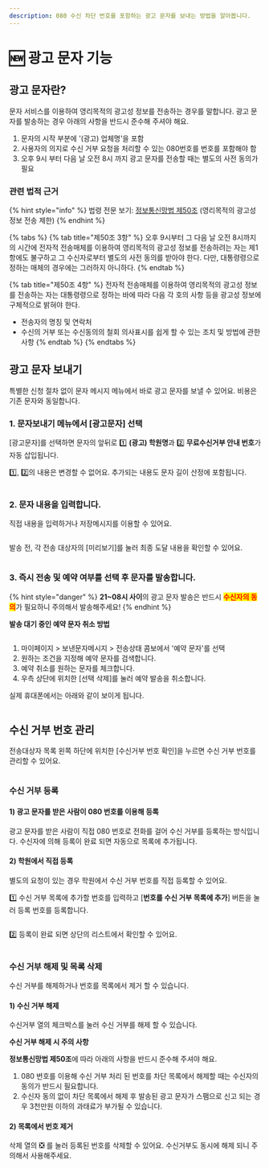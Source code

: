 ```yaml
---
description: 080 수신 차단 번호를 포함하는 광고 문자를 보내는 방법을 알아봅니다.
---
```


# 🆕 광고 문자 기능

## 광고 문자란?

문자 서비스를 이용하여 영리목적의 광고성 정보를 전송하는 경우를 말합니다. 광고 문자를 발송하는 경우 아래의 사항을 반드시 준수해 주셔야 해요.

1. 문자의 시작 부분에 '(광고) 업체명'을 포함
2. 사용자의 의지로 수신 거부 요청을 처리할 수 있는 080번호를 번호를 포함해야 함
3. 오후 9시 부터 다음 날 오전 8시 까지 광고 문자를 전송할 때는 별도의 사전 동의가 필요

### 관련 법적 근거

{% hint style="info" %}
법령 전문 보기: [정보통신망법 제50조](https://www.law.go.kr/LSW/lsLawLinkInfo.do?chrClsCd=010202\&lsJoLnkSeq=1000688185\&lsId=000030\&print=print) (영리목적의 광고성 정보 전송 제한)
{% endhint %}

{% tabs %}
{% tab title="제50조 3항" %}
오후 9시부터 그 다음 날 오전 8시까지의 시간에 전자적 전송매체를 이용하여 영리목적의 광고성 정보를 전송하려는 자는 제1항에도 불구하고 그 수신자로부터 별도의 사전 동의를 받아야 한다. 다만, 대통령령으로 정하는 매체의 경우에는 그러하지 아니하다.
{% endtab %}

{% tab title="제50조 4항" %}
전자적 전송매체를 이용하여 영리목적의 광고성 정보를 전송하는 자는 대통령령으로 정하는 바에 따라 다음 각 호의 사항 등을 광고성 정보에 구체적으로 밝혀야 한다.

* 전송자의 명칭 및 연락처
* 수신의 거부 또는 수신동의의 철회 의사표시를 쉽게 할 수 있는 조치 및 방법에 관한 사항
{% endtab %}
{% endtabs %}

## 광고 문자 보내기

특별한 신청 절차 없이 문자 메시지 메뉴에서 바로 광고 문자를 보낼 수 있어요. 비용은 기존 문자와 동일합니다.

### 1. 문자보내기 메뉴에서 \[광고문자] 선택

\[광고문자]를 선택하면 문자의 앞뒤로 1️⃣ **(광고) 학원명**과 2️⃣ **무료수신거부 안내 번호**가 자동 삽입됩니다.&#x20;

1️⃣, 2️⃣의 내용은 변경할 수 없어요. 추가되는 내용도 문자 길이 산정에 포함됩니다.

<figure><img src="../.gitbook/assets/image (2) (1) (1) (1).png" alt=""><figcaption></figcaption></figure>

### 2. 문자 내용을 입력합니다.

직접 내용을 입력하거나 저장메시지를 이용할 수 있어요.

<div align="left">

<figure><img src="https://cf.channel.io/document/spaces/7945/usermedia/669f7d61d395b6efd2e4" alt=""><figcaption></figcaption></figure>

</div>

발송 전, 각 전송 대상자의 \[미리보기]를 눌러 최종 도달 내용을 확인할 수 있어요.

<figure><img src="../.gitbook/assets/CleanShot 2024-07-26 at 17.10.10.png" alt=""><figcaption></figcaption></figure>

### 3. 즉시 전송 및 예약 여부를 선택 후 문자를 발송합니다.

{% hint style="danger" %}
**21\~08시 사이**의 광고 문자 발송은 반드시 <mark style="color:red;">**수신자의 동의**</mark>가 필요하니 주의해서 발송해주세요!
{% endhint %}

**발송 대기 중인 예약 문자 취소 방법**

<figure><img src="../.gitbook/assets/CleanShot 2024-07-26 at 17.10.45.png" alt=""><figcaption></figcaption></figure>

1. 마이페이지 > 보낸문자메시지 > 전송상태 콤보에서 '예약 문자'를 선택
2. 원하는 조건을 지정해 예약 문자를 검색합니다.
3. 예약 취소를 원하는 문자를 체크합니다.
4. 우측 상단에 위치한 \[선택 삭제]를 눌러 예약 발송을 취소합니다.

실제 휴대폰에서는 아래와 같이 보이게 됩니다.

<figure><img src="https://cf.channel.io/document/spaces/7945/usermedia/669f6dc1d9c0a3aea97e" alt=""><figcaption></figcaption></figure>

## 수신 거부 번호 관리

전송대상자 목록 왼쪽 하단에 위치한 \[수신거부 번호 확인]을 누르면 수신 거부 번호를 관리할 수 있어요.

<figure><img src="../.gitbook/assets/CleanShot 2024-07-25 at 18.14.19 (1).png" alt=""><figcaption></figcaption></figure>

### 수신 거부 등록

#### 1) 광고 문자를 받은 사람이 080 번호를 이용해 등록

광고 문자를 받은 사람이 직접 080 번호로 전화를 걸어 수신 거부를 등록하는 방식입니다. 수신자에 의해 등록이 완료 되면 자동으로 목록에 추가됩니다.

#### 2) 학원에서 직접 등록

별도의 요청이 있는 경우 학원에서 수신 거부 번호를 직접 등록할 수 있어요.

1️⃣ 수신 거부 목록에 추가할 번호를 입력하고 \[**번호를 수신 거부 목록에 추가**] 버튼을 눌러 등록 번호를 등록합니다.

<figure><img src="../.gitbook/assets/CleanShot 2024-07-26 at 17.12.00.png" alt=""><figcaption></figcaption></figure>

2️⃣ 등록이 완료 되면 상단의 리스트에서 확인할 수 있어요.

<figure><img src="../.gitbook/assets/CleanShot 2024-07-26 at 17.12.30.png" alt=""><figcaption></figcaption></figure>

### 수신 거부 해제 및 목록 삭제

수신 거부를 해제하거나 번호를 목록에서 제거 할 수 있습니다.

#### 1) 수신 거부 해제

수신거부 열의 체크박스를 눌러 수신 거부를 해제 할 수 있습니다.

**수신 거부 해제 시 주의 사항**

**정보통신망법 제50조**에 따라 아래의 사항을 반드시 준수해 주셔야 해요.

1. 080 번호를 이용해 수신 거부 처리 된 번호를 차단 목록에서 해제할 때는 수신자의 동의가 반드시 필요합니다.
2. 수신자 동의 없이 차단 목록에서 해제 후 발송된 광고 문자가 스팸으로 신고 되는 경우 3천만원 이하의 과태료가 부가될 수 있습니다.

#### 2) 목록에서 번호 제거

삭제 열의 ❎ 를 눌러 등록된 번호를 삭제할 수 있어요. 수신거부도 동시에 해제 되니 주의해서 사용해주세요.

<figure><img src="../.gitbook/assets/CleanShot 2024-07-26 at 17.22.55.png" alt=""><figcaption></figcaption></figure>
